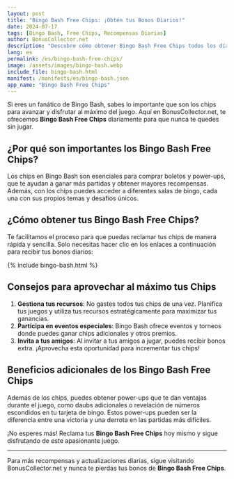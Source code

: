 ```yaml
---
layout: post
title: "Bingo Bash Free Chips: ¡Obtén tus Bonos Diarios!"
date: 2024-07-17
tags: [Bingo Bash, Free Chips, Recompensas Diarias]
author: BonusCollector.net
description: "Descubre cómo obtener Bingo Bash Free Chips todos los días y disfruta al máximo de este emocionante juego de bingo. ¡Haz clic para tus recompensas diarias!"
lang: es
permalink: /es/bingo-bash-free-chips/
image: /assets/images/bingo-bash.webp
include_file: bingo-bash.html
manifest: /manifests/es/bingo-bash.json
app_name: "Bingo Bash Free Chips"
---
```


Si eres un fanático de Bingo Bash, sabes lo importante que son los chips para avanzar y disfrutar al máximo del juego. Aquí en BonusCollector.net, te ofrecemos **Bingo Bash Free Chips** diariamente para que nunca te quedes sin jugar.

## ¿Por qué son importantes los Bingo Bash Free Chips?

Los chips en Bingo Bash son esenciales para comprar boletos y power-ups, que te ayudan a ganar más partidas y obtener mayores recompensas. Además, con los chips puedes acceder a diferentes salas de bingo, cada una con sus propios temas y desafíos únicos.

## ¿Cómo obtener tus Bingo Bash Free Chips?

Te facilitamos el proceso para que puedas reclamar tus chips de manera rápida y sencilla. Solo necesitas hacer clic en los enlaces a continuación para recibir tus bonos diarios:

{% include bingo-bash.html %}

## Consejos para aprovechar al máximo tus Chips

1. **Gestiona tus recursos**: No gastes todos tus chips de una vez. Planifica tus juegos y utiliza tus recursos estratégicamente para maximizar tus ganancias.
2. **Participa en eventos especiales**: Bingo Bash ofrece eventos y torneos donde puedes ganar chips adicionales y otros premios.
3. **Invita a tus amigos**: Al invitar a tus amigos a jugar, puedes recibir bonos extra. ¡Aprovecha esta oportunidad para incrementar tus chips!

## Beneficios adicionales de los Bingo Bash Free Chips

Además de los chips, puedes obtener power-ups que te dan ventajas durante el juego, como daubs adicionales o revelación de números escondidos en tu tarjeta de bingo. Estos power-ups pueden ser la diferencia entre una victoria y una derrota en las partidas más difíciles.

¡No esperes más! Reclama tus **Bingo Bash Free Chips** hoy mismo y sigue disfrutando de este apasionante juego.

---

Para más recompensas y actualizaciones diarias, sigue visitando BonusCollector.net y nunca te pierdas tus bonos de **Bingo Bash Free Chips**.